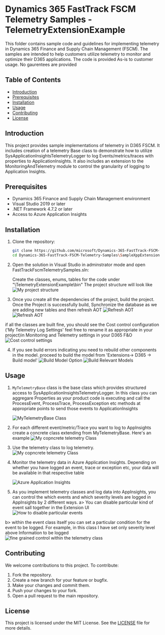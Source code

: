 # Dynamics 365 FastTrack FSCM Telemetry Samples - TelemetryExtensionExample

This folder contains sample code and guidelines for implementing telemetry in Dynamics 365 Finance and Supply Chain Management (FSCM). The samples are intended to help customers utilize telemetry to monitor and optimize their D365 applications. The code is provided As-is to customer usage. No gaurentees are provided

## Table of Contents

- [Introduction](#introduction)
- [Prerequisites](#prerequisites)
- [Installation](#installation)
- [Usage](#usage)
- [Contributing](#contributing)
- [License](#license)

## Introduction

This project provides sample implementations of telemetry in D365 FSCM. It includes creation of a telemetry Base class to demonstrate how to utilize SysApplicationInsightsTelemetryLogger to log Events/metrics/traces with properties to ApplicationInsights. It also includes an extension to the MonitoringAndTelemetry module to control the granularity of logging to Application Insights.

## Prerequisites

- Dynamics 365 Finance and Supply Chain Management environment
- Visual Studio 2019 or later
- .NET Framework 4.7.2 or later
- Access to Azure Application Insights

## Installation

1. Clone the repository:

    ```bash
    git clone https://github.com/microsoft/Dynamics-365-FastTrack-FSCM-Telemetry-Samples.git
    cd Dynamics-365-FastTrack-FSCM-Telemetry-Samples\SampleXppExtensions\Projects\FastTrackFscmTelemetrySamples
    ```

2. Open the solution in Visual Studio in adminstrator mode and open FastTrackFscmTelemetrySamples.sln:

    Create the classes, enums, tables for the code under "\TelemetryExtensionExample\bin"
    The project structure will look like
     ![My project structure](ScreenShots/ProjectStructure.png)

3. Once you create all the dependencies of the project, build the project. Once the Project is successfully build, Synchronize the database as we are adding new tables and then refresh AOT
![Refresh AOT](ScreenShots/SynchronizeDatabase.png)
![Refresh AOT](ScreenShots/RefreshAOT.png)

if all the classes are built fine, you should see the Cost control configuration ('My Telemetry Log Settings' feel free to rename it as appropriate in your project)in Monitoring and Telemetry settings in your D365 F&O
![Cost control settings](ScreenShots/TelemetryLogSettings.png)

4. If you see build errors indicating you need to rebuild other components in the model. proceed to build the model from 'Extensions-> D365 -> Build model'
![Build Model Option](ScreenShots/BuildModel.png)
![Build Relevant Models](ScreenShots/BuildRelevantModel.png)

## Usage

1. `MyTelemetryBase` class is the base class which provides structured access to SysApplicationInsightsTelemetryLogger. In this class you can aggregare Properties as your product code is executing and call the ProcessEvent, ProcessTrace, ProcessException etc methods at appropriate points to send those events to ApplicationInsights

    ![MyTelemetryBase Class](ScreenShots/MyTelemetryBase.png)

2. For each different event/metric/Trace you want to log to AppInsights create a concrete class extending from MyTelemetryBase. Here's an example
![My copncrete telemetry Class](ScreenShots/ConcreteTelemetryClass.png)

3. Use the telemetry class to log telemetry.
 ![My copncrete telemetry Class](ScreenShots/LoggingTelemetry.png)

4. Monitor the telemetry data in Azure Application Insights. Depending on whether you have logged an event, trace or exception etc, your data will be available in that respective table

    ![Azure Application Insights](ScreenShots/ApplicationInsights.png)

5. As you implement telemetry classes and log data into AppInsights, you can control the which events and which severity levels are logged in AppInsights by 2 different ways.
a> You can disable particular kind of event sall together in the Extension UI
    ![How to disable particular events](ScreenShots/HowToDisableParticularTelemetry.png)

b> within the event class itself you can set a particular condition for the event to be logged. For example, in this class I have set only severity level above Information to be logged
![fine grained control within the telemetry class](ScreenShots/FineGrainedControlwithinTheTelemetryClass.png)

## Contributing

We welcome contributions to this project. To contribute:

1. Fork the repository.
2. Create a new branch for your feature or bugfix.
3. Make your changes and commit them.
4. Push your changes to your fork.
5. Open a pull request to the main repository.

## License

This project is licensed under the MIT License. See the [LICENSE](../LICENSE) file for more details.
